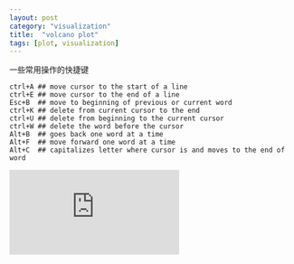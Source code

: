 ```yaml
---
layout: post
category: "visualization"
title:  "volcano plot"
tags: [plot, visualization]
---
```


一些常用操作的快捷键

```
ctrl+A ## move cursor to the start of a line
ctrl+E ## move cursor to the end of a line
Esc+B  ## move to beginning of previous or current word
ctrl+K ## delete from current cursor to the end 
ctrl+U ## delete from beginning to the current cursor
ctrl+W ## delete the word before the cursor
Alt+B  ## goes back one word at a time
Alt+F  ## move forward one word at a time
Alt+C  ## capitalizes letter where cursor is and moves to the end of word
```

![kk](https://s3.amazonaws.com/assets.datacamp.com/blog_assets/PythonForDataScience.pdf)